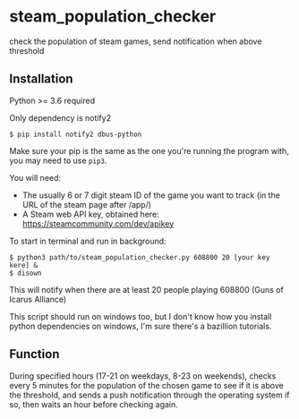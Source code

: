 # steam_population_checker
check the population of steam games, send notification when above threshold

## Installation

Python >= 3.6 required

Only dependency is notify2

`$ pip install notify2 dbus-python`

Make sure your pip is the same as the one you're running the program with, you may need to use `pip3`. 

You will need: 

* The usually 6 or 7 digit steam ID of the game you want to track (in the URL of the steam page after /app/)
* A Steam web API key, obtained here: https://steamcommunity.com/dev/apikey

To start in terminal and run in background:

```
$ python3 path/to/steam_population_checker.py 608800 20 [your key kere] &
$ disown
```

This will notify when there are at least 20 people playing 608800 (Guns of Icarus Alliance)

This script should run on windows too, but I don't know how you install python dependencies on windows, I'm sure there's a bazillion tutorials. 

## Function

During specified hours (17-21 on weekdays, 8-23 on weekends), checks every 5 minutes for the population of the chosen game to see if it is above the threshold, and sends a push notification through the operating system if so, then waits an hour before checking again.  
